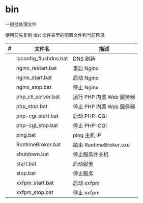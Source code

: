# bin

一键批处理文件

使用前先复制 dist 文件夹里的配置文件到当前目录

| #    | 文件名                | 描述                     |
| ---- | --------------------- | ------------------------ |
|      | ipconfig_flushdns.bat | DNS 刷新                 |
|      | nginx_restart.bat     | 重启 Nginx               |
|      | nginx_start.bat       | 启动 Nginx               |
|      | nginx_stop.bat        | 停止 Nginx               |
|      | php_cli_server.bat    | 运行 PHP 内置 Web 服务器 |
|      | php_stop.bat          | 停止 PHP 内置 Web 服务器 |
|      | php-cgi_start.bat     | 启动 PHP-CGI             |
|      | php-cgi_stop.bat      | 停止 PHP-CGI             |
|      | ping.bat              | ping 主机 IP             |
|      | RuntimeBroker.bat     | 结束 RuntimeBroker.exe   |
|      | shutdown.bat          | 停止服务并关机           |
|      | start.bat             | 启动服务                 |
|      | stop.bat              | 停止服务                 |
|      | xxfpm_start.bat       | 启动 xxfpm               |
|      | xxfpm_stop.bat        | 停止 xxfpm               |

